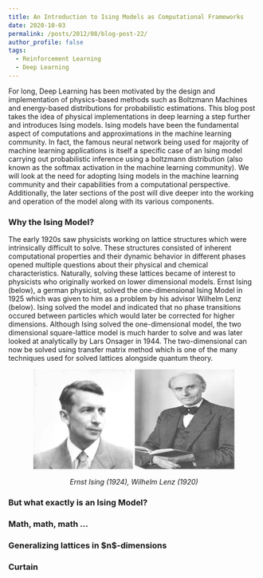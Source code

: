 ```yaml
---
title: An Introduction to Ising Models as Computational Frameworks
date: 2020-10-03
permalink: /posts/2012/08/blog-post-22/
author_profile: false
tags:
  - Reinforcement Learning
  - Deep Learning
---
```



For long, Deep Learning has been motivated by the design and implementation of physics-based methods such as Boltzmann Machines and energy-based distributions for probabilistic estimations. This blog post takes the idea of physical implementations in deep learning a step further and introduces Ising models. Ising models have been the fundamental aspect of computations and approximations in the machine learning community. In fact, the famous neural network being used for majority of machine learning applications is itself a specific case of an Ising model carrying out probabilistic inference using a boltzmann distribution (also known as the softmax activation in the machine learning community). We will look at the need for adopting Ising models in the machine learning community and their capabilities from a computational perspective. Additionally, the later sections of the post will dive deeper into the working and operation of the model along with its various components. 

<h3>Why the Ising Model?</h3>
The early 1920s saw physicists working on lattice structures which were intrinsically difficult to solve. These structures consisted of inherent computational properties and their dynamic behavior in different phases opened multiple questions about their physical and chemical characteristics. Naturally, solving these lattices became of interest to physicists who originally worked on lower dimensional models. Ernst Ising (below), a german physicist, solved the one-dimensional Ising Model in 1925 which was given to him as a problem by his advisor Wilhelm Lenz (below). Ising solved the model and indicated that no phase transitions occured between particles which would later be corrected for higher dimensions. Although Ising solved the one-dimensional model, the two dimensional square-lattice model is much harder to solve and was later looked at analytically by Lars Onsager in 1944. The two-dimensional can now be solved using transfer matrix method which is one of the many techniques used for solved lattices alongside quantum theory.  

<p align="center"><img src="/images/ising.png" height="200" width="200" />   <img src="/images/lenz.jfif" height="200" width="200" /></p>  
<p align="center"><em>Ernst Ising (1924), Wilhelm Lenz (1920)</em></p>  


<h3>But what exactly is an Ising Model?</h3>


<h3>Math, math, math ...</h3>


<h3>Generalizing lattices in $n$-dimensions</h3>


<h3>Curtain</h3>



